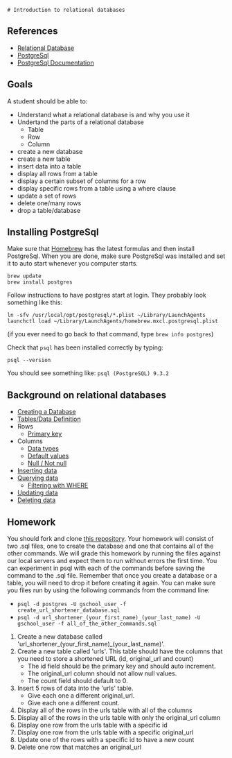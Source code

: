	# Introduction to relational databases

## References

* [Relational Database](http://en.wikipedia.org/wiki/Relational_database)
* [PostgreSql](http://www.postgresql.org/)
* [PostgreSql Documentation](http://www.postgresql.org/docs/9.3/static/index.html)

## Goals
A student should be able to:

* Understand what a relational database is and why you use it
* Undertand the parts of a relational database
    * Table
    * Row
    * Column
* create a new database
* create a new table
* insert data into a table
* display all rows from a table
* display a certain subset of columns for a row
* display specific rows from a table using a where clause
* update a set of rows
* delete one/many rows
* drop a table/database

## Installing PostgreSql

Make sure that [Homebrew](http://brew.sh/) has the latest formulas and then install PostgreSql.
When you are done, make sure PostgreSql was installed and set it to auto start whenever you computer starts.

```
brew update
brew install postgres
```

Follow instructions to have postgres start at login.  They probably look something like this:

```
ln -sfv /usr/local/opt/postgresql/*.plist ~/Library/LaunchAgents
launchctl load ~/Library/LaunchAgents/homebrew.mxcl.postgresql.plist
```

(if you ever need to go back to that command, type `brew info postgres`)

Check that `psql` has been installed correctly by typing:

```
psql --version
```

You should see something like: `psql (PostgreSQL) 9.3.2`

## Background on relational databases

* [Creating a Database](http://www.postgresql.org/docs/9.3/static/manage-ag-createdb.html)
* [Tables/Data Definition](http://www.postgresql.org/docs/9.3/static/ddl-basics.html)
* Rows
    * [Primary key](http://www.postgresql.org/docs/9.3/static/ddl-constraints.html#DDL-CONSTRAINTS-PRIMARY-KEYS)
* Columns
    * [Data types](http://www.postgresql.org/docs/9.3/static/datatype.html)
    * [Default values](http://www.postgresql.org/docs/9.3/static/ddl-default.html)
    * [Null / Not null](http://www.postgresql.org/docs/9.3/static/ddl-constraints.html#AEN2463)
* [Inserting data](http://www.postgresql.org/docs/9.3/static/dml-insert.html)
* [Querying data](http://www.postgresql.org/docs/9.3/static/queries-overview.html)
    * [Filtering with WHERE](http://www.postgresql.org/docs/9.3/static/queries-table-expressions.html#QUERIES-WHERE)
* [Updating data](http://www.postgresql.org/docs/9.3/static/dml-update.html)
* [Deleting data](http://www.postgresql.org/docs/9.3/static/dml-delete.html)

## Homework

You should fork and clone [this repository](https://github.com/gSchool/introduction_to_sql_homework).
Your homework will consist of two .sql files, one to create the database and one that contains
all of the other commands.
We will grade this homework by running the files
against our local servers and expect them to run without errors the first time.
You can experiment in psql with each of the commands
before saving the command to the .sql file. Remember that once
you create a database or a table, you will need to drop it before
creating it again. You can make sure you files run by using the following
commands from the command line:

* `psql -d postgres -U gschool_user -f create_url_shortener_database.sql`
* `psql -d url_shortener_(your_first_name)_(your_last_name) -U gschool_user -f all_of_the_other_commands.sql`

1. Create a new database called 'url_shortener_(your_first_name)\_(your_last_name)'.
1. Create a new table called 'urls'. This table should have the columns that you need to store
a shortened URL (id, original_url and count)
    * The id field should be the primary key and should auto increment.
    * The original_url column should not allow null values.
    * The count field should default to 0.
1. Insert 5 rows of data into the 'urls' table.
    * Give each one a different original_url.
    * Give each one a different count.
1. Display all of the rows in the urls table with all of the columns
1. Display all of the rows in the urls table with only the original_url column
1. Display one row from the urls table with a specific id
1. Display one row from the urls table with a specific original_url
1. Update one of the rows with a specific id to have a new count
1. Delete one row that matches an original_url

